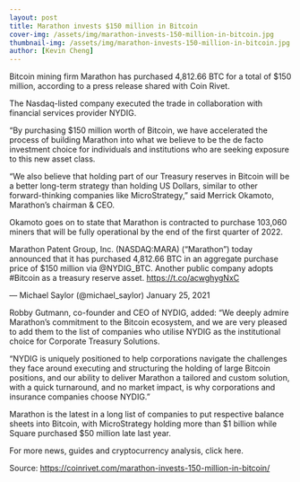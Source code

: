 ```yaml
---
layout: post
title: Marathon invests $150 million in Bitcoin
cover-img: /assets/img/marathon-invests-150-million-in-bitcoin.jpg
thumbnail-img: /assets/img/marathon-invests-150-million-in-bitcoin.jpg
author: [Kevin Cheng]
---
```


Bitcoin mining firm Marathon has purchased 4,812.66 BTC for a total of $150 million, according to a press release shared with Coin Rivet.

The Nasdaq-listed company executed the trade in collaboration with financial services provider NYDIG.

“By purchasing $150 million worth of Bitcoin, we have accelerated the process of building Marathon into what we believe to be the de facto investment choice for individuals and institutions who are seeking exposure to this new asset class.

“We also believe that holding part of our Treasury reserves in Bitcoin will be a better long-term strategy than holding US Dollars, similar to other forward-thinking companies like MicroStrategy,” said Merrick Okamoto, Marathon’s chairman & CEO.

Okamoto goes on to state that Marathon is contracted to purchase 103,060 miners that will be fully operational by the end of the first quarter of 2022.

Marathon Patent Group, Inc. (NASDAQ:MARA) (“Marathon”) today announced that it has purchased 4,812.66 BTC in an aggregate purchase price of $150 million via @NYDIG_BTC. Another public company adopts #Bitcoin as a treasury reserve asset. https://t.co/acwghygNxC

— Michael Saylor (@michael_saylor) January 25, 2021

Robby Gutmann, co-founder and CEO of NYDIG, added: “We deeply admire Marathon’s commitment to the Bitcoin ecosystem, and we are very pleased to add them to the list of companies who utilise NYDIG as the institutional choice for Corporate Treasury Solutions.

“NYDIG is uniquely positioned to help corporations navigate the challenges they face around executing and structuring the holding of large Bitcoin positions, and our ability to deliver Marathon a tailored and custom solution, with a quick turnaround, and no market impact, is why corporations and insurance companies choose NYDIG.”

Marathon is the latest in a long list of companies to put respective balance sheets into Bitcoin, with MicroStrategy holding more than $1 billion while Square purchased $50 million late last year.

For more news, guides and cryptocurrency analysis, click here.

Source: https://coinrivet.com/marathon-invests-150-million-in-bitcoin/